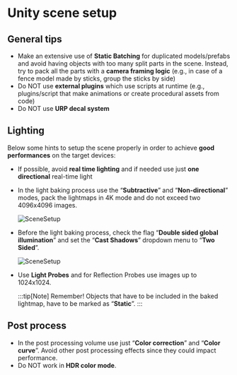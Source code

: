 ﻿---
sidebar_position: 4
---
# Unity scene setup

## General tips 
- Make an extensive use of **Static Batching** for duplicated models/prefabs and avoid having objects with too many split parts in the scene. 
Instead, try to pack all the parts with a **camera framing logic** (e.g., in case of a fence model made by sticks, group the sticks by side)
- Do NOT use **external plugins** which use scripts at runtime (e.g., plugins/script that make animations or create procedural assets from code) 
- Do NOT use **URP decal system**

## Lighting 
Below some hints to setup the scene properly in order to achieve **good performances** on the target devices:

- If possible, avoid **real time lighting** and if needed use just **one directional** real-time light
- In the light baking process use the “**Subtractive**” and “**Non-directional**” modes, pack the lightmaps in 4K mode and do not exceed two 4096x4096 images.

	![SceneSetup](/img/scenesetup_3.png)

- Before the light baking process, check the flag “**Double sided global illumination**” and set the “**Cast Shadows**” dropdown menu to “**Two Sided**”.

	![SceneSetup](/img/scenesetup_4.png)

- Use **Light Probes** and for Reflection Probes use images up to 1024x1024.

	:::tip[Note] 
	Remember! Objects that have to be included in the baked lightmap, have to be marked as “**Static**”.
	:::

## Post process
- In the post processing volume use just “**Color correction**” and “**Color curve**”. Avoid other post processing effects since they could impact performance.
- Do NOT work in **HDR color mode**.